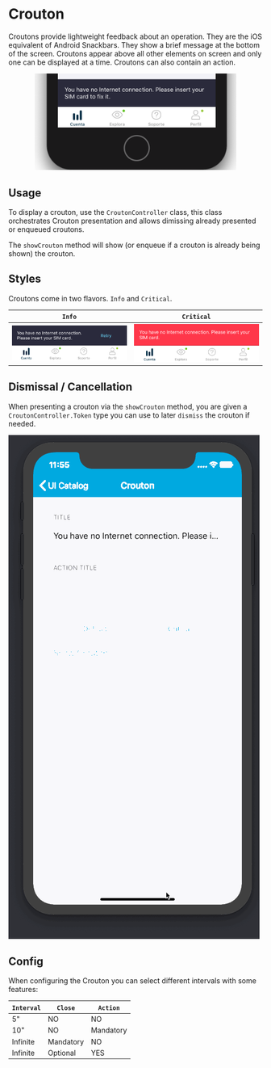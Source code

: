 #  Crouton

Croutons provide lightweight feedback about an operation. They are the iOS equivalent of Android Snackbars. They show a brief message at the bottom of the screen. Croutons appear above all other elements on screen and only one can be displayed at a time.
Croutons can also contain an action.

<p align="center">
<img width="400" alt="portfolio_view" src="./docs/images/crouton-info.png">
</p>

## Usage

To display a crouton, use the `CroutonController` class, this class orchestrates Crouton presentation and allows dimissing already presented or enqueued croutons.

The `showCrouton` method will show (or enqueue if a crouton is already being shown) the crouton.

## Styles

Croutons come in two flavors. `Info` and `Critical`.

| `Info`                                        | `Critical`                                        |
|-----------------------------------------------|---------------------------------------------------|
| ![Info](./docs/images/crouton-style-info.png) | ![Info](./docs/images/crouton-style-critical.png) |

## Dismissal / Cancellation

When presenting a crouton via the `showCrouton` method, you are given a `CroutonController.Token` type you can use to later `dismiss` the crouton if needed.

![Demo](./docs/images/crouton-demo.gif)

## Config

When configuring the Crouton you can select different intervals with some features:

| `Interval` |   `Close`  |  `Action`  |
|------------|------------|------------|
|     5"     |     NO     |     NO     |
|     10"    |     NO     |  Mandatory |
|  Infinite  |  Mandatory |     NO     |
|  Infinite  |  Optional  |    YES     |
